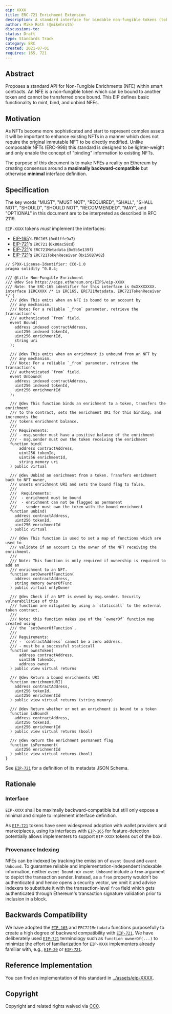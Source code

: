 ```yaml
---
eip: XXXX
title: ERC-721 Enrichment Extension
description: A standard interface for bindable non-fungible tokens (token enrichments).
author: Mike Roth (@mikehroth)
discussions-to: 
status: Draft
type: Standards Track
category: ERC
created: 2021-07-01
requires: 165, 721
---
```


## Abstract

Proposes a standard API for Non-Fungible Enrichments (NFE) within smart contracts. An NFE is a non-fungible token which can be bound to another token and cannot be transferred once bound. This EIP defines basic functionality to mint, bind, and unbind NFEs.

## Motivation

As NFTs become more sophisticated and start to represent complex assets it will be important to enhance existing NFTs in a manner which does not require the original immutable NFT to be directly modified. Unlike composable NFTs (ERC-998) this standard
is designed to be lighter-weight and only enable the concept of "binding" information to existing NFTs.

The purpose of this document is to make NFEs a reality on Ethereum by creating consensus around a **maximally backward-compatible** but otherwise **minimal** interface definition.

## Specification

The key words "MUST", "MUST NOT", "REQUIRED", "SHALL", "SHALL NOT", "SHOULD", "SHOULD NOT", "RECOMMENDED", "MAY", and "OPTIONAL" in this document are to be interpreted as described in RFC 2119.

`EIP-XXXX` tokens _must_ implement the interfaces:

- [EIP-165](./eip-165.md)'s `ERC165` (`0x01ffc9a7`)
- [EIP-721](./eip-721.md)'s `ERC721` (`0x80ac58cd`)
- [EIP-721](./eip-721.md)'s `ERC721Metadata` (`0x5b5e139f`)
- [EIP-721](./eip-721.md)'s `ERC721TokenReceiver` (`0x150B7A02`)

```solidity
// SPDX-License-Identifier: CC0-1.0
pragma solidity ^0.8.4;

/// @title Non-Fungible Enrichment
/// @dev See https://eips.ethereum.org/EIPS/eip-XXXX
/// Note: the ERC-165 identifier for this interface is 0xXXXXXXXX.
interface IERCXXXX /* is ERC165, ERC721Metadata, ERC721TokenReceiver */ {
  /// @dev This emits when an NFE is bound to an account by
  /// any mechanism.
  /// Note: For a reliable `_from` parameter, retrieve the transaction's
  /// authenticated `from` field.
  event Bound(
    address indexed contractAddress,
    uint256 indexed tokenId,
    uint256 enrichmentId,
    string uri
  );

  /// @dev This emits when an enrichment is unbound from an NFT by
  /// any mechanism.
  /// Note: For a reliable `_from` parameter, retrieve the transaction's
  /// authenticated `from` field.
  event Unbound(
    address indexed contractAddress,
    uint256 indexed tokenId,
    uint256 enrichmentId
  );

  /// @dev This function binds an enrichment to a token, transfers the enrichment 
  /// to the contract, sets the enrichment URI for this binding, and increments the 
  /// tokens enrichment balance.
  ///
  /// Requirements:
  /// - msg.sender must have a positive balance of the enrichment
  /// - msg.sender must own the token receiving the enrichment
  function bind(
      address contractAddress,
      uint256 tokenId,
      uint256 enrichmentId,
      string memory uri
  ) public virtual

  /// @dev Unbind an enrichment from a token. Transfers enrichment back to NFT owner, 
  /// unsets enrichment URI and sets the bound flag to false.
  ///
  ///  Requirements:
  ///  - enrichment must be bound
  ///  - enrichment can not be flagged as permanent
  ///  - sender must own the token with the bound enrichment
  function unbind(
    address contractAddress,
    uint256 tokenId,
    uint256 enrichmentId
  ) public virtual

  /// @dev This function is used to set a map of functions which are used to
  /// validate if an account is the owner of the NFT receiving the enrichment.
  ///
  /// Note: This function is only required if ownership is required to add an
  /// enrichment to an NFT.
  function setOwnerOfFunction(
    address contractAddress,
    string memory ownerOfFunc
  ) public virtual onlyOwner

  /// @dev Check if an NFT is owned by msg.sender. Security vulnerabilities of this 
  /// function are mitigated by using a `staticcall` to the external token contract.
  ///
  /// Note: this function makes use of the `ownerOf` function map created using 
  /// the `setOwnerOfFunction`.
  ///
  /// Requirements:
  /// - `contractAddress` cannot be a zero address.
  /// - must be a successful staticcall
  function ownsToken(
      address contractAddress,
      uint256 tokenId,
      address owner
  ) public view virtual returns

  /// @dev Return a bound enrichments URI
  function enrichmentURI(
    address contractAddress,
    uint256 tokenId,
    uint256 enrichmentId
  ) public view virtual returns (string memory)

  /// @dev Return whether or not an enrichment is bound to a token
  function isBound(
    address contractAddress,
    uint256 tokenId,
    uint256 enrichmentId
  ) public view virtual returns (bool)

  /// @dev Return the enrichment permanent flag
  function isPermanent(
    uint256 enrichmentId
  ) public view virtual returns (bool)
}
```

See [`EIP-721`](./eip-721.md) for a definition of its metadata JSON Schema.

## Rationale

### Interface

`EIP-XXXX` shall be maximally backward-compatible but still only expose a minimal and simple to implement interface definition.

As [`EIP-721`](./eip-721.md) tokens have seen widespread adoption with wallet providers and marketplaces, using its  interfaces with [`EIP-165`](./eip-165.md) for feature-detection potentially allows implementers to support `EIP-XXXX` tokens out of the box.

### Provenance Indexing

NFEs can be indexed by tracking the emission of `event Bound` and `event Unbound`. To guarantee reliable and implementation-independent indexable information, neither `event Bound` nor `event Unbound` include a `from` argument to depict the transaction sender. Instead, as a `from` property wouldn't be authenticated and hence opens a security vector, we omit it and advise indexers to substitute it with the transaction-level `from` field which gets authenticated through Ethereum's transaction signature validation prior to inclusion in a block.

## Backwards Compatibility

We have adopted the [`EIP-165`](./eip-165.md) and `ERC721Metadata` functions purposefully to create a high degree of backward compatibility with [`EIP-721`](./eip-721.md). We have deliberately used [`EIP-721`](./eip-721.md) terminology such as `function ownerOf(...)` to minimize the effort of familiarization for `EIP-XXXX` implementers already familiar with, e.g., [`EIP-20`](./eip-20.md) or [`EIP-721`](./eip-721.md).

## Reference Implementation

You can find an implementation of this standard in [../assets/eip-XXXX](../assets/eip-XXXX/src/ERCXXXX.sol).

## Copyright

Copyright and related rights waived via [CC0](../LICENSE.md).